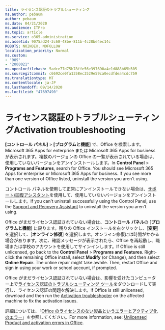 ```yaml
---
title: ライセンス認証のトラブルシューティング
ms.author: pebaum
author: pebaum
ms.date: 04/21/2020
ms.audience: ITPro
ms.topic: article
ms.service: o365-administration
ms.assetid: 9075ad24-3c60-48be-811b-4c28be4ec14c
ROBOTS: NOINDEX, NOFOLLOW
localization_priority: Normal
ms.custom:
- "909"
- "2000021"
ms.openlocfilehash: 5adce77d75b78ffe56e397690a4e1d888b65b505
ms.sourcegitcommit: c6692ce0fa1358ec3529e59ca0ecdfdea4cdc759
ms.translationtype: MT
ms.contentlocale: ja-JP
ms.lasthandoff: 09/14/2020
ms.locfileid: "47697490"
---
```

# <a name="activation-troubleshooting"></a><span data-ttu-id="5c9e4-102">ライセンス認証のトラブルシューティング</span><span class="sxs-lookup"><span data-stu-id="5c9e4-102">Activation troubleshooting</span></span>

<span data-ttu-id="5c9e4-p101">**[コントロール パネル]** \> **[プログラムと機能]** で、Office を検索します。Microsoft 365 Apps for enterprise または Microsoft 365 Apps for business が表示されます。複数のバージョンの Office の一覧が表示されている場合は、使用していないバージョンをアンインストールします。</span><span class="sxs-lookup"><span data-stu-id="5c9e4-p101">In **Control Panel** \> **Programs and Features**, search for Office. You should see Microsoft 365 Apps for enterprise or Microsoft 365 Apps for business. If you see more than one version of Office listed, uninstall the version you aren't using.</span></span>
  
<span data-ttu-id="5c9e4-106">コントロール パネルを使用して正常にアンインストールできない場合は、[サポート/回復アシスタント](https://aka.ms/SARA-OfficeUninstall-Alchemy)を使用して、使用していないバージョンをアンインストールします。</span><span class="sxs-lookup"><span data-stu-id="5c9e4-106">If you can't uninstall successfully using the Control Panel, use the [Support and Recovery Assistant](https://aka.ms/SARA-OfficeUninstall-Alchemy) to uninstall the version you aren't using.</span></span>
  
<span data-ttu-id="5c9e4-p102">Office がまだライセンス認証されていない場合は、**コントロール パネル**の [**プログラムと機能**] に戻ります。残りの Office インストールを右クリックし、[**変更**] を選択して、[**オンライン修復**] を選択します。オンライン修復には時間がかかる場合があります。次に、確認メッセージが表示されたら、Office を再起動し、職場または学校のアカウントを使用してサインインします。</span><span class="sxs-lookup"><span data-stu-id="5c9e4-p102">If Office is still unlicensed, go back to the **Control Panel** \> **Programs and Features**. Right-click the remaining Office install, select **Modify** (or Change), and then select **Online Repair**. The online repair might take awhile. Then, restart Office and sign in using your work or school account, if prompted.</span></span>
  
<span data-ttu-id="5c9e4-111">Office がまだライセンス認証されていない場合は、影響を受けたコンピューター上で[ライセンス認証のトラブルシューティング ツール](https://aka.ms/SARA-OfficeActivation-Alchemy)をダウンロードして実行し、ライセンス認証の問題を解決します。</span><span class="sxs-lookup"><span data-stu-id="5c9e4-111">If Office is still unlicensed, download and then run the [Activation troubleshooter](https://aka.ms/SARA-OfficeActivation-Alchemy) on the affected machine to fix the activation issues.</span></span>
  
<span data-ttu-id="5c9e4-112">詳細については、「[Office のライセンスのない製品というエラーとアクティブ化のエラー](https://support.office.com/article/0d23d3c0-c19c-4b2f-9845-5344fedc4380)」を参照してください。</span><span class="sxs-lookup"><span data-stu-id="5c9e4-112">For more information, see: [Unlicensed Product and activation errors in Office](https://support.office.com/article/0d23d3c0-c19c-4b2f-9845-5344fedc4380).</span></span>
